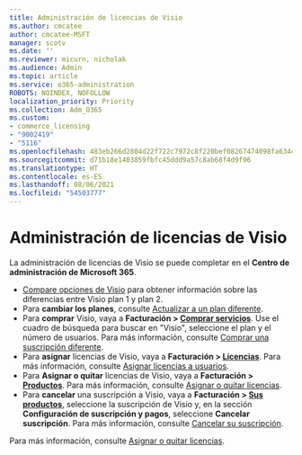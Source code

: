 ```yaml
---
title: Administración de licencias de Visio
ms.author: cmcatee
author: cmcatee-MSFT
manager: scotv
ms.date: ''
ms.reviewer: micurn, nicholak
ms.audience: Admin
ms.topic: article
ms.service: o365-administration
ROBOTS: NOINDEX, NOFOLLOW
localization_priority: Priority
ms.collection: Adm_O365
ms.custom:
- commerce_licensing
- "9002419"
- "5116"
ms.openlocfilehash: 483eb266d2804d22f722c7972c8f220bef08267474098fa63441dbaf19c5716c
ms.sourcegitcommit: d71b18e1403859fbfc45ddd9a57c8ab68f4d9f96
ms.translationtype: HT
ms.contentlocale: es-ES
ms.lasthandoff: 08/06/2021
ms.locfileid: "54503777"
---
```

# <a name="visio-license-management"></a>Administración de licencias de Visio

La administración de licencias de Visio se puede completar en el **Centro de administración de Microsoft 365**.

- [Compare opciones de Visio](https://www.microsoft.com/microsoft-365/visio/microsoft-visio-plans-and-pricing-compare-visio-options?rtc=1) para obtener información sobre las diferencias entre Visio plan 1 y plan 2.
- Para **cambiar los planes**, consulte [Actualizar a un plan diferente](/microsoft-365/commerce/subscriptions/upgrade-to-different-plan).
- Para **comprar** Visio, vaya a **Facturación > [Comprar servicios](https://go.microsoft.com/fwlink/p/?linkid=868433)**. Use el cuadro de búsqueda para buscar en "Visio", seleccione el plan y el número de usuarios. Para más información, consulte [Comprar una suscripción diferente](/microsoft-365/commerce/try-or-buy-microsoft-365#buy-a-different-subscription).
- Para **asignar** licencias de Visio, vaya a **Facturación > [Licencias](https://go.microsoft.com/fwlink/p/?linkid=842264)**. Para más información, consulte [Asignar licencias a usuarios](/microsoft-365/admin/manage/assign-licenses-to-users).
- Para **Asignar o quitar** licencias de Visio, vaya a **Facturación > [Productos](https://go.microsoft.com/fwlink/p/?linkid=842054)**. Para más información, consulte [Asignar o quitar licencias](/microsoft-365/commerce/licenses/buy-licenses#buy-or-remove-licenses-for-your-business-subscription).
- Para **cancelar** una suscripción a Visio, vaya a **Facturación > [Sus productos](https://go.microsoft.com/fwlink/p/?linkid=842054)**, seleccione la suscripción de Visio y, en la sección **Configuración de suscripción y pagos**, seleccione **Cancelar suscripción**. Para más información, consulte [Cancelar su suscripción](/microsoft-365/commerce/subscriptions/cancel-your-subscription).

Para más información, consulte [Asignar o quitar licencias](/microsoft-365/commerce/licenses/buy-licenses).